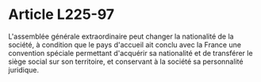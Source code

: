 # Article L225-97

L'assemblée générale extraordinaire peut changer la nationalité de la société, à condition que le pays d'accueil ait conclu avec la France une convention spéciale permettant d'acquérir sa nationalité et de transférer le siège social sur son territoire, et conservant à la société sa personnalité juridique.